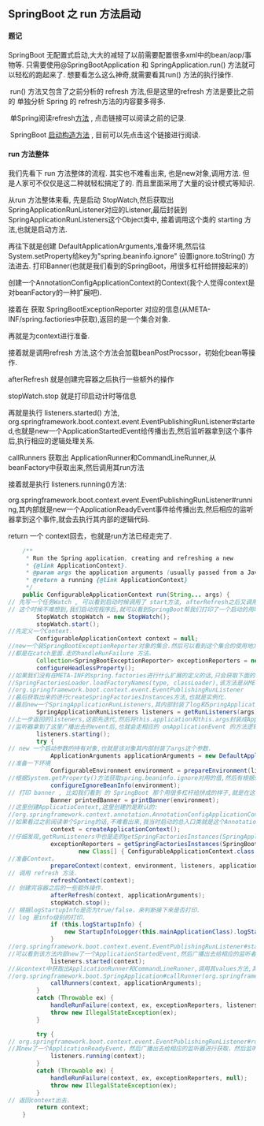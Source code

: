 ## 				SpringBoot 之 run 方法启动



####  题记

   SpringBoot 无配置式启动,大大的减轻了以前需要配置很多xml中的bean/aop/事物等. 只需要使用@SpringBootApplication 和 SpringApplication.run() 方法就可以轻松的跑起来了.  想要看怎么这么神奇,就需要看其run() 方法的执行操作.

​	run() 方法又包含了之前分析的  refresh 方法,但是这里的refresh 方法是要比之前的 单独分析 Spring 的 refresh方法的内容要多得多. 

​    单Spring阅读refresh[方法](http://www.lwfby.cn/2020/06/28/spring/Spring_Refresh/)  , 点击链接可以阅读之前的记录.

​    SpringBoot [启动构造方法](https://github.com/baoyang23/source-notes/blob/master/java/spring_boot/SpringBoot_%E6%9E%84%E9%80%A0%E6%96%B9%E6%B3%95%E9%98%85%E8%AF%BB.md) , 目前可以先点击这个链接进行阅读.

####  run 方法整体

 我们先看下 run 方法整体的流程.  其实也不难看出来, 也是new对象,调用方法. 但是人家可不仅仅是这二种就轻松搞定了的. 而且里面采用了大量的设计模式等知识.

从run 方法整体来看, 先是启动 StopWatch,然后获取出SpringApplicationRunListener对应的Listener,最后封装到SpringApplicationRunListeners这个Object类中,  接着调用这个类的 starting 方法,也就是启动方法.

再往下就是创建 DefaultApplicationArguments,准备环境,然后往System.setProperty给key为"spring.beaninfo.ignore" 设置ignore.toString() 方法进去.  打印Banner(也就是我们看到的SpringBoot，用很多杠杆给拼接起来的)

创建一个AnnotationConfigApplicationContext的Context(我个人觉得context是对beanFactory的一种扩展吧).

接着在 获取 SpringBootExceptionReporter 对应的信息(从META-INF/spring.factiories中获取),返回的是一个集合对象.

再就是为context进行准备.

接着就是调用refresh 方法,这个方法会加载beanPostProcssor，初始化bean等操作.

afterRefresh 就是创建完容器之后执行一些额外的操作

stopWatch.stop 就是打印启动计时等信息

再就是执行 listeners.started() 方法,  org.springframework.boot.context.event.EventPublishingRunListener#started,也就是new一个ApplicationStartedEvent给传播出去,然后监听器拿到这个事件后,执行相应的逻辑处理关系.

callRunners 获取出 ApplicationRunner和CommandLineRunner,从beanFactory中获取出来,然后调用其run方法

接着就是执行 listeners.running()方法:

org.springframework.boot.context.event.EventPublishingRunListener#running,其内部就是new一个ApplicationReadyEvent事件给传播出去,然后相应的监听器拿到这个事件,就会去执行其内部的逻辑代码.

return 一个 context回去，也就是run方法已经走完了.

```java
	/**
	 * Run the Spring application, creating and refreshing a new
	 * {@link ApplicationContext}.
	 * @param args the application arguments (usually passed from a Java main method)
	 * @return a running {@link ApplicationContext}
	 */
	public ConfigurableApplicationContext run(String... args) {
// 先写一个任务Watch , 可以看到启动时候调用了 start方法, afterRefresh之后又调用了stop方法.
// 这个时候不难想到,我们启动完程序后,就可以看到SpringBoot帮我们打印了一个启动的用时时间,然后想下是不是就可以联想到start和stop这二个方法与之相关.        
		StopWatch stopWatch = new StopWatch();
		stopWatch.start();
//先定义一个Context.        
		ConfigurableApplicationContext context = null;
//new一个装SpringBootExceptionReporter对象的集合.然后可以看到这个集合的使用地方,
//都是在catch里面.走的handleRunFailure 方法.	        
		Collection<SpringBootExceptionReporter> exceptionReporters = new ArrayList<>();
		configureHeadlessProperty();
//如果我们没有在META-INF的spring.factories进行什么扩展的定义的话,只会获取下面的一个.
//SpringFactoriesLoader.loadFactoryNames(type, classLoader),该方法是从META-INF/spring.factories中进行读取相应的配置信息等.        
//org.springframework.boot.context.event.EventPublishingRunListener
//最后获取出来的进行createSpringFactoriesInstances方法,也就是实例化.
//最后new一个SpringApplicationRunListeners,其内部封装了log和SpringApplicationRunListener的集合
		SpringApplicationRunListeners listeners = getRunListeners(args);
//上一步返回的listeners,这部先迭代,然后将this.application和this.args封装成ApplicationStartingEvent这个对象,然后传播给对应的listeners.
//监听器拿到了这里广播出去的event后,也就会走相应的 onApplicationEvent 的方法逻辑,不同的监听器其走的方法也是不同的,具体可以看到其监听器里面走的逻辑. 这里具体的方法,多少的监听器方法被执行,可自行debug进行查看 
		listeners.starting();
		try {
// new 一个启动参数的持有对象,也就是该对象其内部封装了args这个参数.         
			ApplicationArguments applicationArguments = new DefaultApplicationArguments(args);
//准备一下环境
			ConfigurableEnvironment environment = prepareEnvironment(listeners, applicationArguments);
//根据System.getProperty()方法获取spring.beaninfo.ignore对用的值,然后有根据spring.beaninfo.ignore给调用到System.setProperty中去.            
			configureIgnoreBeanInfo(environment);
// 打印 banner , 比如我们看到 的 SpringBoot 那个用很多杠杆给拼成的样子,就是在这里走完之后打印的.
			Banner printedBanner = printBanner(environment);
//这里创建ApplicatioContext,这里创建的是默认的:
//org.springframework.context.annotation.AnnotationConfigApplicationContext,使用Class.forName来后去class信息,然后走BeanUtils.instantiateClass(contextClass);创建
//如果看过之前阅读单个Spring的话,不难看出来,我当时启动的总入口类就是这个AnnotationConfigApplicationContext这个类.            
			context = createApplicationContext();
//仔细发现,getRunListeners中也是走的getSpringFactoriesInstances(SpringApplicationRunListener.class, types, this, args),只是这里我们传入的参数不同,也就是重载了.也是返回一个SpringBootExceptionReporter的集合对象.
			exceptionReporters = getSpringFactoriesInstances(SpringBootExceptionReporter.class,
					new Class[] { ConfigurableApplicationContext.class }, context);
//准备Context。            
			prepareContext(context, environment, listeners, applicationArguments, printedBanner);
// 调用 refresh 方法.            
			refreshContext(context);
// 创建完容器之后的一些额外操作.            
			afterRefresh(context, applicationArguments);
			stopWatch.stop();
// 根据logStartupInfo是否为true/false，来判断接下来是否打印.
// log 是info级别的打印.            
			if (this.logStartupInfo) {
				new StartupInfoLogger(this.mainApplicationClass).logStarted(getApplicationLog(), stopWatch);
			}
//org.springframework.boot.context.event.EventPublishingRunListener#started
//可以看到该方法内部new了一个ApplicationStartedEvent,然后广播出去给相应的监听者执执行相应的逻辑代码.
			listeners.started(context);
//从context中获取出ApplicationRunner和CommandLineRunner,调用其values方法,其值给添加到runners中   
//org.springframework.boot.SpringApplication#callRunner(org.springframework.boot.ApplicationRunner, org.springframework.boot.ApplicationArguments),该方法可以执行相应对象的run方法.
			callRunners(context, applicationArguments);
		}
		catch (Throwable ex) {
			handleRunFailure(context, ex, exceptionReporters, listeners);
			throw new IllegalStateException(ex);
		}

		try {
// org.springframework.boot.context.event.EventPublishingRunListener#running
//其new了一个ApplicationReadyEvent，然后广播出去给相应的监听器进行获取，然后监听器拿到了相应的事件就会执行相应的业务逻辑代码            
			listeners.running(context);
		}
		catch (Throwable ex) {
			handleRunFailure(context, ex, exceptionReporters, null);
			throw new IllegalStateException(ex);
		}
// 返回context出去.        
		return context;
	}
```




